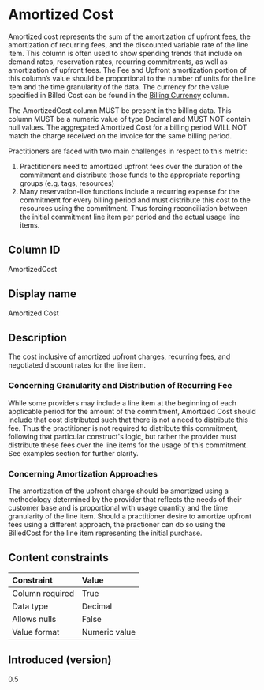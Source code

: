 # Amortized Cost

Amortized cost represents the sum of the amortization of upfront fees, the amortization of recurring fees, and the discounted variable rate of the line item. This column is often used to show spending trends that include on demand rates, reservation rates, recurring commitments, as well as amortization of upfront fees. The Fee and Upfront amortization portion of this column’s value should be proportional to the number of units for the line item and the time granularity of the data. The currency for the value specified in Billed Cost can be found in the [Billing Currency](#billingcurrency) column.

The AmortizedCost column MUST be present in the billing data. This column MUST be a numeric value of type Decimal and MUST NOT contain null values. The aggregated Amortized Cost for a billing period WILL NOT match the charge received on the invoice for the same billing period.


Practitioners are faced with two main challenges in respect to this metric:
1. Practitioners need to amortized upfront fees over the duration of the commitment and distribute those funds to the appropriate reporting groups (e.g. tags, resources)
2. Many reservation-like functions include a recurring expense for the commitment for every billing period and must distribute this cost to the resources using the commitment. Thus forcing reconciliation between the initial commitment line item per period and the actual usage line items.


## Column ID

AmortizedCost

## Display name

Amortized Cost

## Description

The cost inclusive of amortized upfront charges, recurring fees, and negotiated discount rates for the line item.

### Concerning Granularity and Distribution of Recurring Fee

While some providers may include a line item at the beginning of each applicable period for the amount of the commitment, Amortized Cost should include that cost distributed such that there is not a need to distribute this fee. Thus the practitioner is not required to distribute this commitment, following that particular construct's logic, but rather the provider must distribute these fees over the line items for the usage of this commitment. See examples section for further clarity.

### Concerning Amortization Approaches
The amortization of the upfront charge should be amortized using a methodology determined by the provider that reflects the needs of their customer base and is proportional with usage quantity and the time granularity of the line item.  Should a practitioner desire to amortize upfront fees using a different approach, the practioner can do so using the BilledCost for the line item representing the initial purchase.


## Content constraints

|    Constraint   |      Value      |
|:----------------|:----------------|
| Column required | True            |
| Data type       | Decimal         |
| Allows nulls    | False           |
| Value format    | Numeric value   |

## Introduced (version)

0.5
